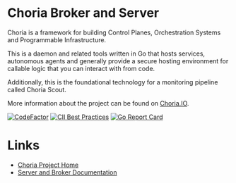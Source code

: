 # Choria Broker and Server

Choria is a framework for building Control Planes, Orchestration Systems and Programmable Infrastructure.

This is a daemon and related tools written in Go that hosts services, autonomous agents and generally provide a secure hosting environment for callable logic that you can interact with from code.

Additionally, this is the foundational technology for a monitoring pipeline called Choria Scout.

More information about the project can be found on [Choria.IO](https://choria.io).

[![CodeFactor](https://www.codefactor.io/repository/github/choria-io/go-choria/badge)](https://www.codefactor.io/repository/github/choria-io/go-choria) 
[![CII Best Practices](https://bestpractices.coreinfrastructure.org/projects/3558/badge)](https://bestpractices.coreinfrastructure.org/projects/3558)
[![Go Report Card](https://goreportcard.com/badge/github.com/choria-io/go-choria)](https://goreportcard.com/report/github.com/choria-io/go-choria)

# Links

 * [Choria Project Home](https://choria.io)
 * [Server and Broker Documentation](https://choria-io.github.io/go-choria/)

